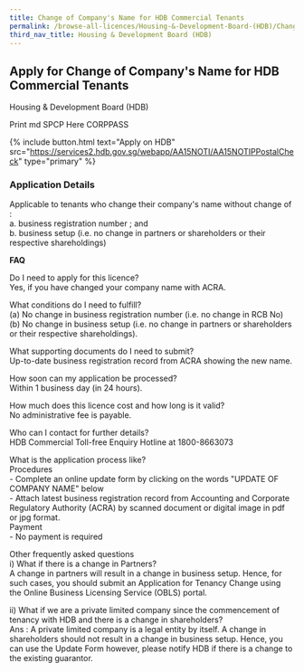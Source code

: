 ```yaml
---
title: Change of Company's Name for HDB Commercial Tenants
permalink: /browse-all-licences/Housing-&-Development-Board-(HDB)/Change-of-Company's-Name-for-HDB-Commercial-Tenants
third_nav_title: Housing & Development Board (HDB)
---
```


## Apply for Change of Company's Name for HDB Commercial Tenants

Housing & Development Board (HDB)

Print md SPCP Here CORPPASS

{% include button.html text="Apply on HDB" src="https://services2.hdb.gov.sg/webapp/AA15NOTI/AA15NOTIPPostalCheck" type="primary" %}

### Application Details

<p>Applicable to tenants who change their company's name without change of :<br />a. business registration number ; and<br />b. business setup (i.e. no change in partners or shareholders or their respective shareholdings)</p>
<p><strong>FAQ</strong></p>
<p>Do I need to apply for this licence?<br />Yes, if you have changed your company name with ACRA.&nbsp;</p>
<p>What conditions do I need to fulfill?&nbsp;<br />(a) No change in business registration number (i.e. no change in RCB No)&nbsp;<br />(b) No change in business setup (i.e. no change in partners or shareholders or their respective shareholdings).</p>
<p>What supporting documents do I need to submit?<br />Up-to-date business registration record from ACRA showing the new name.&nbsp;</p>
<p>How soon can my application be processed?<br />Within 1 business day (in 24 hours).</p>
<p>How much does this licence cost and how long is it valid?<br />No administrative fee is payable.</p>
<p>Who can I contact for further details?<br />HDB Commercial Toll-free Enquiry Hotline at 1800-8663073</p>
<p>What is the application process like?<br />Procedures<br />- Complete an online update form by clicking on the words "UPDATE OF COMPANY NAME" below<br />- Attach latest business registration record from Accounting and Corporate Regulatory Authority (ACRA) by scanned document or digital image in pdf or jpg format.<br />Payment<br />- No payment is required</p>
<p>Other frequently asked questions<br />i) What if there is a change in Partners?<br />A change in partners will result in a change in business setup. Hence, for such cases, you should submit an Application for Tenancy Change using the Online Business Licensing Service (OBLS) portal.</p>
<p>ii) What if we are a private limited company since the commencement of tenancy with HDB and there is a change in shareholders?<br />Ans : A private limited company is a legal entity by itself. A change in shareholders should not result in a change in business setup. Hence, you can use the Update Form however, please notify HDB if there is a change to the existing guarantor.</p>

